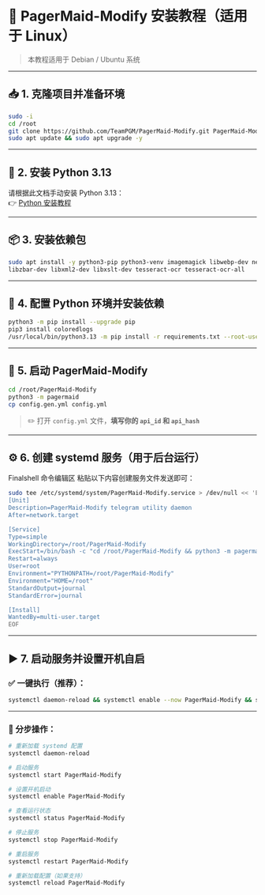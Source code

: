 
# 🚀 PagerMaid-Modify 安装教程（适用于 Linux）

> 本教程适用于 Debian / Ubuntu 系统

---

## 📥 1. 克隆项目并准备环境

```bash
sudo -i
cd /root
git clone https://github.com/TeamPGM/PagerMaid-Modify.git PagerMaid-Modify && cd PagerMaid-Modify
sudo apt update && sudo apt upgrade -y
```

---

## 🐍 2. 安装 Python 3.13

请根据此文档手动安装 Python 3.13：  
👉 [Python 安装教程](https://github.com/EAlyce/conf/blob/main/Linux/Python_install.md)

---

## 📦 3. 安装依赖包

```bash
sudo apt install -y python3-pip python3-venv imagemagick libwebp-dev neofetch \
libzbar-dev libxml2-dev libxslt-dev tesseract-ocr tesseract-ocr-all
```

---

## 🔧 4. 配置 Python 环境并安装依赖

```bash
python3 -m pip install --upgrade pip
pip3 install coloredlogs
/usr/local/bin/python3.13 -m pip install -r requirements.txt --root-user-action=ignore
```

---

## 🚦 5. 启动 PagerMaid-Modify

```bash
cd /root/PagerMaid-Modify
python3 -m pagermaid
cp config.gen.yml config.yml
```

> ✏️ 打开 `config.yml` 文件，**填写你的 `api_id` 和 `api_hash`**

---

## ⚙️ 6. 创建 systemd 服务（用于后台运行）

Finalshell 命令编辑区 粘贴以下内容创建服务文件发送即可：

```bash
sudo tee /etc/systemd/system/PagerMaid-Modify.service > /dev/null << 'EOF'
[Unit]
Description=PagerMaid-Modify telegram utility daemon
After=network.target

[Service]
Type=simple
WorkingDirectory=/root/PagerMaid-Modify
ExecStart=/bin/bash -c "cd /root/PagerMaid-Modify && python3 -m pagermaid"
Restart=always
User=root
Environment="PYTHONPATH=/root/PagerMaid-Modify"
Environment="HOME=/root"
StandardOutput=journal
StandardError=journal

[Install]
WantedBy=multi-user.target
EOF
```

---

## ▶️ 7. 启动服务并设置开机自启

### ✅ 一键执行（推荐）：

```bash
systemctl daemon-reload && systemctl enable --now PagerMaid-Modify && systemctl status PagerMaid-Modify
```

---

### 🧩 分步操作：

```bash
# 重新加载 systemd 配置
systemctl daemon-reload

# 启动服务
systemctl start PagerMaid-Modify

# 设置开机启动
systemctl enable PagerMaid-Modify

# 查看运行状态
systemctl status PagerMaid-Modify

# 停止服务
systemctl stop PagerMaid-Modify

# 重启服务
systemctl restart PagerMaid-Modify

# 重新加载配置（如果支持）
systemctl reload PagerMaid-Modify
```
